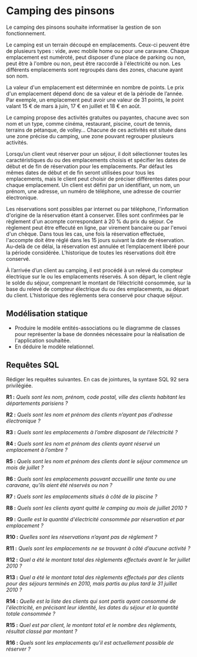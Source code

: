 # Camping des pinsons



Le camping des pinsons souhaite informatiser la gestion de son fonctionnement.

Le camping est un terrain découpé en emplacements. Ceux-ci peuvent être de plusieurs types : vide, avec mobile home ou pour une caravane. Chaque emplacement est numéroté, peut disposer d’une place de parking ou non, peut être à l'ombre ou non, peut être raccordé à l'électricité ou non. Les différents emplacements sont regroupés dans des zones, chacune ayant son nom.

La valeur d'un emplacement est déterminée en nombre de points. Le prix d'un emplacement dépend donc de sa valeur et de la période de l’année. Par exemple, un emplacement peut avoir une valeur de 31 points, le point valant 15 € de mars à juin, 17 € en juillet et 18 € en août.

Le camping propose des activités gratuites ou payantes, chacune avec son nom et un type, comme cinéma, restaurant, piscine, court de tennis, terrains de pétanque, de volley… Chacune de ces activités est située dans une zone précise du camping, une zone pouvant regrouper plusieurs activités.

Lorsqu’un client veut réserver pour un séjour, il doit sélectionner toutes les caractéristiques du ou des emplacements choisis et spécifier les dates de début et de fin de réservation pour les emplacements. Par défaut les mêmes dates de début et de fin seront utilisées pour tous les emplacements, mais le client peut choisir de préciser différentes dates pour chaque emplacement. Un client est défini par un identifiant, un nom, un prénom, une adresse, un numéro de téléphone, une adresse de courrier électronique.

Les réservations sont possibles par internet ou par téléphone, l'information d'origine de la réservation étant à conserver. Elles sont confirmées par le règlement d'un acompte correspondant à 20 % du prix  du séjour. Ce règlement peut être effecuté en ligne, par virement bancaire ou par l'envoi d'un chèque. Dans tous les cas, une fois la réservation effectuée, l'accompte doit être réglé dans les 15 jours suivant la date de réservation. Au-delà de ce délai, la réservation est annulée et l’emplacement libéré pour la période considérée. L'historique de toutes les réservations doit être conservé.

À l’arrivée d’un client au camping, il est procédé à un relevé du compteur électrique sur le ou les emplacements réservés. À son départ, le client règle le solde du séjour, comprenant le montant de l’électricité consommée, sur la base du relevé de compteur électrique du ou des emplacements, au départ du client. L'historique des règlements sera conservé pour chaque séjour.



## Modélisation statique
- Produire le modèle entités-associations ou le diagramme de classes pour représenter la base de données nécessaire pour la réalisation de l'application souhaitée.
- En déduire le modèle relationnel.



## Requêtes SQL
Rédiger les requêtes suivantes.
En cas de jointures, la syntaxe SQL 92 sera privilégiée.

**R1 :** *Quels sont les nom, prénom, code postal, ville des clients habitant les départements parisiens ?*

**R2 :** *Quels sont les nom et prénom des clients n’ayant pas d'adresse électronique ?*

**R3 :** *Quels sont les emplacements à l’ombre disposant de l’électricité ?*

**R4 :** *Quels sont les nom et prénom des clients ayant réservé un emplacement à l’ombre ?*

**R5 :** *Quels sont les nom et prénom des clients dont le séjour commence un mois de juillet ?*

**R6 :** *Quels sont les emplacements pouvant accueillir une tente ou une caravane,
          qu'ils aient été réservés ou non ?*

**R7 :** *Quels sont les emplacements situés à côté de la piscine ?*

**R8 :** *Quels sont les clients ayant quitté le camping au mois de juillet 2010 ?*

**R9 :** *Quelle est la quantité d'électricité consommée
           par réservation et par emplacement ?*

**R10 :** *Quelles sont les réservations n’ayant pas de règlement ?*

**R11 :** *Quels sont les emplacements ne se trouvant à côté d’aucune activité ?*

**R12 :** *Quel a été le montant total des règlements effectués avant le 1er juillet 2010 ?*

**R13 :** *Quel a été le montant total des règlements effectués par des clients
           pour des séjours terminés en 2010,
           mais partis au plus tard le 31 juillet 2010 ?*

**R14 :** *Quelle est la liste des clients qui sont partis ayant consommé de l'électricité,
           en précisant leur identité, les dates du séjour et la quantité totale consommée ?*

**R15 :** *Quel est par client, le montant total et le nombre des règlements, résultat classé par montant ?*

**R16 :** *Quels sont les emplacements qu'il est actuellement possible de réserver ?*
